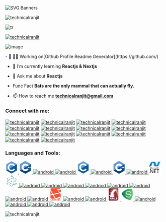  ![SVG Banners](https://svg-banners.vercel.app/api?type=luminance&text1=Ranjit%20Das%20🤠&text2=💖%20A%20Passionate%20Coder,Developer%20&%20Debugger&width=900&height=400)


<img height="auto" src="https://komarev.com/ghpvc/?username=technicalranjitofficial&label=Profile%20views&color=0e75b6&style=flat" alt="technicalranjit" />



<p align="left"> <img width="900" height="100" src="https://readme-jokes.vercel.app/api" alt ="tr"/> </p>



<p align="left"> <a href="https://twitter.com/technicalranjit" target="blank"><img src="https://img.shields.io/twitter/follow/technicalranjit?logo=twitter&style=for-the-badge" alt="technicalranjit" /></a> </p>



<p align="left"> <img height="auto" src="https://github-profile-trophy.vercel.app/?username=technicalranjitofficial&theme=onedark&column=4&no-frame=true&no-bg=false" alt="image" /> </p>
- 🔭 💪🏼 Working on[Github Profile Readme Generator](https://github.com/)

- 🌱 I’m currently learning **Reactjs & Nextjs**

- 💬 Ask me about **Reactjs**

- Func Fact **Bats are the only mammal that can actually fly.**

- 📫 How to reach me **technicalranjit@gmail.com**

<h3 align="left">Connect with me:</h3> <p align="left"> <a href="https://github.com/technicalranjitofficial" target="blank"><img align="center" src=https://cdn.jsdelivr.net/npm/simple-icons@3.0.1/icons/github.svg alt="technicalranjit" height="30" width="40" /></a> <a href="https://linkedin.com/in/xa" target="blank"><img align="center" src=https://cdn.jsdelivr.net/npm/simple-icons@3.0.1/icons/linkedin.svg alt="technicalranjit" height="30" width="40" /></a> <a href="https://stackoverflow.com/users/zxz" target="blank"><img align="center" src=https://cdn.jsdelivr.net/npm/simple-icons@3.0.1/icons/stackoverflow.svg alt="technicalranjit" height="30" width="40" /></a> <a href="https://codesandbox.com/xzx" target="blank"><img align="center" src=https://cdn.jsdelivr.net/npm/simple-icons@3.0.1/icons/codesandbox.svg alt="technicalranjit" height="30" width="40" /></a> <a href="https://instagram.com/xz" target="blank"><img align="center" src=https://cdn.jsdelivr.net/npm/simple-icons@3.0.1/icons/instagram.svg alt="technicalranjit" height="30" width="40" /></a> <a href="https://twitter.com/technicalranjit" target="blank"><img align="center" src=https://cdn.jsdelivr.net/npm/simple-icons@v3/icons/twitter.svg alt="technicalranjit" height="30" width="40" /></a> <a href="https://dribbble.com/xz" target="blank"><img align="center" src=https://cdn.jsdelivr.net/npm/simple-icons@3.1.0/icons/dribbble.svg alt="technicalranjit" height="30" width="40" /></a> <a href="https://www.behance.net/xz" target="blank"><img align="center" src=https://cdn.jsdelivr.net/npm/simple-icons@3.1.0/icons/behance.svg alt="technicalranjit" height="30" width="40" /></a> <a href="https://medium.com/xz" target="blank"><img align="center" src=https://cdn.jsdelivr.net/npm/simple-icons@3.1.0/icons/medium.svg alt="technicalranjit" height="30" width="40" /></a> <a href="https://www.youtube.com/c/xzxz" target="blank"><img align="center" src=https://cdn.jsdelivr.net/npm/simple-icons@3.1.0/icons/youtube.svg alt="technicalranjit" height="30" width="40" /></a> <a href="https://www.codechef.com/users/xzx" target="blank"><img align="center" src=https://cdn.jsdelivr.net/npm/simple-icons@3.1.0/icons/codechef.svg alt="technicalranjit" height="30" width="40" /></a> <a href="https://www.hackerrank.com/xz" target="blank"><img align="center" src=https://cdn.jsdelivr.net/npm/simple-icons@3.1.0/icons/hackerrank.svg alt="technicalranjit" height="30" width="40" /></a> <a href="https://codeforces.com/profile/xz" target="blank"><img align="center" src=https://cdn.jsdelivr.net/npm/simple-icons@3.1.0/icons/codeforces.svg alt="technicalranjit" height="30" width="40" /></a> <a href="https://www.leetcode.com/xz" target="blank"><img align="center" src=https://cdn.jsdelivr.net/npm/simple-icons@3.1.0/icons/leetcode.svg alt="technicalranjit" height="30" width="40" /></a> </p>

<h3 align="left">Languages and Tools:</h3> <p align="left"> <a href=https://www.cprogramming.com/ target="_blank" rel="noreferrer"> <img src=https://raw.githubusercontent.com/devicons/devicon/master/icons/c/c-original.svg alt="android" width="40" height="40"/> </a> <a href=https://www.w3schools.com/cpp/ target="_blank" rel="noreferrer"> <img src=https://raw.githubusercontent.com/devicons/devicon/master/icons/cplusplus/cplusplus-original.svg alt="android" width="40" height="40"/> </a> <a href=https://aws.amazon.com/amplify/ target="_blank" rel="noreferrer"> <img src=https://docs.amplify.aws/assets/logo-dark.svg alt="android" width="40" height="40"/> </a> <a href=https://appwrite.io target="_blank" rel="noreferrer"> <img src=https://www.vectorlogo.zone/logos/appwriteio/appwriteio-icon.svg alt="android" width="40" height="40"/> </a> <a href=https://www.cprogramming.com/ target="_blank" rel="noreferrer"> <img src=https://raw.githubusercontent.com/devicons/devicon/master/icons/c/c-original.svg alt="android" width="40" height="40"/> </a> <a href=https://codeigniter.com target="_blank" rel="noreferrer"> <img src=https://cdn.worldvectorlogo.com/logos/codeigniter.svg alt="android" width="40" height="40"/> </a> <a href=https://www.w3schools.com/cpp/ target="_blank" rel="noreferrer"> <img src=https://raw.githubusercontent.com/devicons/devicon/master/icons/cplusplus/cplusplus-original.svg alt="android" width="40" height="40"/> </a> <a href=https://www.djangoproject.com/ target="_blank" rel="noreferrer"> <img src=https://cdn.worldvectorlogo.com/logos/django.svg alt="android" width="40" height="40"/> </a> <a href=https://dotnet.microsoft.com/ target="_blank" rel="noreferrer"> <img src=https://raw.githubusercontent.com/devicons/devicon/master/icons/dot-net/dot-net-original-wordmark.svg alt="android" width="40" height="40"/> </a> <a href=https://www.electronjs.org target="_blank" rel="noreferrer"> <img src=https://raw.githubusercontent.com/devicons/devicon/master/icons/electron/electron-original.svg alt="android" width="40" height="40"/> </a> <a href=https://firebase.google.com/ target="_blank" rel="noreferrer"> <img src=https://www.vectorlogo.zone/logos/firebase/firebase-icon.svg alt="android" width="40" height="40"/> </a> <a href=https://flask.palletsprojects.com/ target="_blank" rel="noreferrer"> <img src=https://www.vectorlogo.zone/logos/pocoo_flask/pocoo_flask-icon.svg alt="android" width="40" height="40"/> </a> <a href=https://www.gatsbyjs.com/ target="_blank" rel="noreferrer"> <img src=https://www.vectorlogo.zone/logos/gatsbyjs/gatsbyjs-icon.svg alt="android" width="40" height="40"/> </a> <a href=https://heroku.com target="_blank" rel="noreferrer"> <img src=https://www.vectorlogo.zone/logos/heroku/heroku-icon.svg alt="android" width="40" height="40"/> </a> <a href=hexo.io/ target="_blank" rel="noreferrer"> <img src=https://www.vectorlogo.zone/logos/hexoio/hexoio-icon.svg alt="android" width="40" height="40"/> </a> <a href=https://jekyllrb.com/ target="_blank" rel="noreferrer"> <img src=https://www.vectorlogo.zone/logos/jekyllrb/jekyllrb-icon.svg alt="android" width="40" height="40"/> </a> <a href=https://jestjs.io target="_blank" rel="noreferrer"> <img src=https://www.vectorlogo.zone/logos/jestjsio/jestjsio-icon.svg alt="android" width="40" height="40"/> </a> <a href=https://karma-runner.github.io/latest/index.html target="_blank" rel="noreferrer"> <img src=https://raw.githubusercontent.com/detain/svg-logos/780f25886640cef088af994181646db2f6b1a3f8/svg/karma.svg alt="android" width="40" height="40"/> </a> <a href=https://laravel.com/ target="_blank" rel="noreferrer"> <img src=https://raw.githubusercontent.com/devicons/devicon/master/icons/laravel/laravel-plain-wordmark.svg alt="android" width="40" height="40"/> </a> <a href=https://mochajs.org target="_blank" rel="noreferrer"> <img src=https://www.vectorlogo.zone/logos/mochajs/mochajs-icon.svg alt="android" width="40" height="40"/> </a> <a href=https://github.com/puppeteer/puppeteer target="_blank" rel="noreferrer"> <img src=https://www.vectorlogo.zone/logos/pptrdev/pptrdev-official.svg alt="android" width="40" height="40"/> </a> <a href=https://rubyonrails.org target="_blank" rel="noreferrer"> <img src=https://raw.githubusercontent.com/devicons/devicon/master/icons/rails/rails-original-wordmark.svg alt="android" width="40" height="40"/> </a> <a href=https://scully.io/ target="_blank" rel="noreferrer"> <img src=https://raw.githubusercontent.com/scullyio/scully/main/assets/logos/SVG/scullyio-icon.svg alt="android" width="40" height="40"/> </a> <a href=https://sculpin.io/ target="_blank" rel="noreferrer"> <img src=https://gist.githubusercontent.com/vivek32ta/c7f7bf583c1fb1c58d89301ea40f37fd/raw/1782aef8672484698c0dd407f900c4a329ed5bc4/sculpin.svg alt="android" width="40" height="40"/> </a> <a href=https://www.selenium.dev target="_blank" rel="noreferrer"> <img src=https://raw.githubusercontent.com/detain/svg-logos/780f25886640cef088af994181646db2f6b1a3f8/svg/selenium-logo.svg alt="android" width="40" height="40"/> </a> <a href=https://symfony.com target="_blank" rel="noreferrer"> <img src=https://symfony.com/logos/symfony_black_03.svg alt="android" width="40" height="40"/> </a> <a href=https://vuepress.vuejs.org/ target="_blank" rel="noreferrer"> <img src=https://raw.githubusercontent.com/AliasIO/wappalyzer/master/src/drivers/webextension/images/icons/VuePress.svg alt="android" width="40" height="40"/> </a> </p>



<img align="left" height="auto" width={300} src="https://github-readme-stats.vercel.app/api?username=technicalranjitofficial&show_icons=true&theme=highcontrast&locale=en&hide_border=false" alt="" />



<img align="left" height="auto" width={300} src="https://github-readme-streak-stats.herokuapp.com/?user=technicalranjitofficial&theme=python-dark&mode=weekly&hide_border=false&locale=en" alt="" />



<img align="left" height="auto" width={300} src="https://github-readme-stats.vercel.app/api/top-langs/?username=technicalranjitofficial&theme=highcontrast&hide_border=false" alt="technicalranjit" /> 
